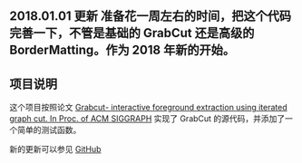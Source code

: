 2018.01.01 更新
准备花一周左右的时间，把这个代码完善一下，不管是基础的 GrabCut 还是高级的 BorderMatting。作为 2018 年新的开始。
-------------------
## 项目说明
这个项目按照论文 [Grabcut- interactive foreground extraction using iterated graph cut. In Proc. of ACM SIGGRAPH](http://cvg.ethz.ch/teaching/cvl/2012/grabcut-siggraph04.pdf "Title") 实现了 GrabCut 的源代码，并添加了一个简单的测试函数。 

新的更新可以参见 [GitHub](https://github.com/MatthewLQM/GrabCut)

